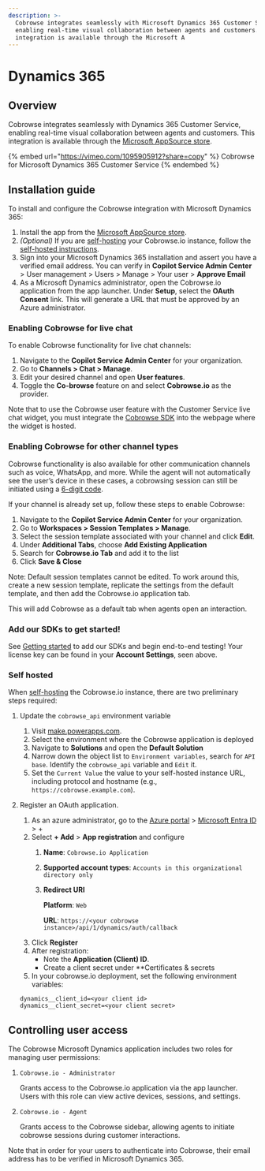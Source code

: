 ```yaml
---
description: >-
  Cobrowse integrates seamlessly with Microsoft Dynamics 365 Customer Service,
  enabling real-time visual collaboration between agents and customers. This
  integration is available through the Microsoft A
---
```


# Dynamics 365

## Overview

Cobrowse integrates seamlessly with Dynamics 365 Customer Service, enabling real-time visual collaboration between agents and customers. This integration is available through the [Microsoft AppSource store](https://appsource.microsoft.com/en-us/product/dynamics-365/cobrowseiollc.integration).

{% embed url="https://vimeo.com/1095905912?share=copy" %}
Cobrowse for Microsoft Dynamics 365 Customer Service
{% endembed %}

## Installation guide

To install and configure the Cobrowse integration with Microsoft Dynamics 365:

1. Install the app from the [Microsoft AppSource store](https://appsource.microsoft.com/en-us/product/dynamics-365/cobrowseiollc.integration).
2. _(Optional)_ If you are [self-hosting](../../enterprise-self-hosting/self-hosting-overview.md) your Cobrowse.io instance, follow the [self-hosted instructions](microsoft-dynamics-365.md#self-hosted).
3. Sign into your Microsoft Dynamics 365 installation and assert you have a verified email address. You can verify in **Copilot Service Admin Center** > User management > Users > Manage > Your user > **Approve Email**
4. As a Microsoft Dynamics administrator, open the Cobrowse.io application from the app launcher. Under **Setup**, select the **OAuth Consent** link. This will generate a URL that must be approved by an Azure administrator.

### Enabling Cobrowse for live chat

To enable Cobrowse functionality for live chat channels:

1. Navigate to the **Copilot Service Admin Center** for your organization.
2. Go to **Channels > Chat > Manage**.
3. Edit your desired channel and open **User features**.
4. Toggle the **Co-browse** feature on and select **Cobrowse.io** as the provider.

Note that to use the Cobrowse user feature with the Customer Service live chat widget, you must integrate the [Cobrowse SDK](../../sdk-installation/web.md) into the webpage where the widget is hosted.

### Enabling Cobrowse for other channel types

Cobrowse functionality is also available for other communication channels such as voice, WhatsApp, and more. While the agent will not automatically see the user’s device in these cases, a cobrowsing session can still be initiated using a [6-digit code](../../sdk-features/6-digit-codes.md).

If your channel is already set up, follow these steps to enable Cobrowse:

1. Navigate to the **Copilot Service Admin Center** for your organization.
2. Go to **Workspaces > Session Templates > Manage**.
3. Select the session template associated with your channel and click **Edit**.
4. Under **Additional Tabs**, choose **Add Existing Application**
5. Search for **Cobrowse.io Tab** and add it to the list
6. Click **Save & Close**

Note: Default session templates cannot be edited. To work around this, create a new session template, replicate the settings from the default template, and then add the Cobrowse.io application tab.

This will add Cobrowse as a default tab when agents open an interaction.

### Add our SDKs to get started!

See [Getting started](../../) to add our SDKs and begin end-to-end testing! Your license key can be found in your **Account Settings**, seen above.

### Self hosted

When [self-hosting](../../enterprise-self-hosting/self-hosting-overview.md) the Cobrowse.io instance, there are two preliminary steps required:

1. Update the `cobrowse_api` environment variable
   1. Visit [make.powerapps.com](https://make.powerapps.com).
   2. Select the environment where the Cobrowse application is deployed
   3. Navigate to **Solutions** and open the **Default Solution**
   4. Narrow down the object list to `Environment variables`, search for `API base`. Identify the `cobrowse_api` variable and `Edit` it.
   5. Set the `Current Value` the value to your self-hosted instance URL, including protocol and hostname (e.g., `https://cobrowse.example.com`).
2.  Register an OAuth application.

    1. As an azure administrator, go to the [Azure portal](https://portal.azure.com) > [Microsoft Entra ID](https://portal.azure.com/#view/Microsoft_AAD_IAM/ActiveDirectoryMenuBlade/~/Overview) > +
    2. Select **+ Add** > **App registration** and configure
       1. **Name**: `Cobrowse.io Application`
       2. **Supported account types**: `Accounts in this organizational directory only`
       3.  **Redirect URI**

           **Platform**: `Web`

           **URL**: `https://<your cobrowse instance>/api/1/dynamics/auth/callback`
    3. Click **Register**
    4. After registration:
       * Note the **Application (Client) ID**.
       * Create a client secret under \*\*Certificates & secrets
    5. In your cobrowse.io deployment, set the following environment variables:

    ```
    dynamics__client_id=<your client id>
    dynamics__client_secret=<your client secret>
    ```

## Controlling user access

The Cobrowse Microsoft Dynamics application includes two roles for managing user permissions:

1.  `Cobrowse.io - Administrator`

    Grants access to the Cobrowse.io application via the app launcher. Users with this role can view active devices, sessions, and settings.
2.  `Cobrowse.io - Agent`

    Grants access to the Cobrowse sidebar, allowing agents to initiate cobrowse sessions during customer interactions.

Note that in order for your users to authenticate into Cobrowse, their email address has to be verified in Microsoft Dynamics 365.
